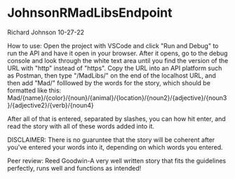 # JohnsonRMadLibsEndpoint

Richard Johnson
10-27-22

How to use: Open the project with VSCode and click "Run and Debug" to run the API and have it open in your browser. After it opens, go to the debug console and look through the white text area until you find the version of the URL with "http" instead of "https". Copy the URL into an API platform such as Postman, then type "/MadLibs/" on the end of the localhost URL, and then add "Mad/" folllowed by 
the words for the story, which should be formatted like this: Mad/{name}/{color}/{noun}/{animal}/{location}/{noun2}/{adjective}/{noun3}/{adjective2}/{verb}/{noun4}

After all of that is entered, separated by slashes, you can how hit enter, and read the story with all of these words added into it.

DISCLAIMER: There is no guaruntee that the story will be coherent after you've entered your words into it, depending on which words you entered.

Peer review: Reed Goodwin-A very well written story that fits the guidelines perfectly, runs well and functions as intended!